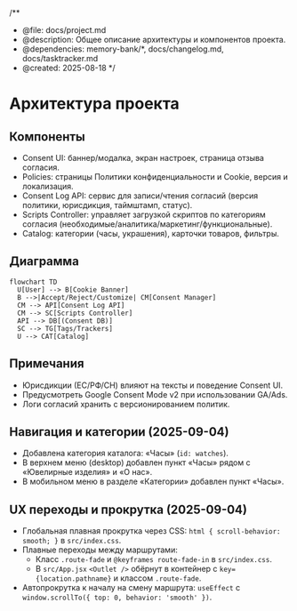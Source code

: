 /**
 * @file: docs/project.md
 * @description: Общее описание архитектуры и компонентов проекта.
 * @dependencies: memory-bank/*, docs/changelog.md, docs/tasktracker.md
 * @created: 2025-08-18
 */

# Архитектура проекта

## Компоненты
- Consent UI: баннер/модалка, экран настроек, страница отзыва согласия.
- Policies: страницы Политики конфиденциальности и Cookie, версия и локализация.
- Consent Log API: сервис для записи/чтения согласий (версия политики, юрисдикция, таймштамп, статус).
- Scripts Controller: управляет загрузкой скриптов по категориям согласия (необходимые/аналитика/маркетинг/функциональные).
- Catalog: категории (часы, украшения), карточки товаров, фильтры.

## Диаграмма
```mermaid
flowchart TD
  U[User] --> B[Cookie Banner]
  B -->|Accept/Reject/Customize| CM[Consent Manager]
  CM --> API[Consent Log API]
  CM --> SC[Scripts Controller]
  API --> DB[(Consent DB)]
  SC --> TG[Tags/Trackers]
  U --> CAT[Catalog]
```

## Примечания
- Юрисдикции (ЕС/РФ/CH) влияют на тексты и поведение Consent UI.
- Предусмотреть Google Consent Mode v2 при использовании GA/Ads.
- Логи согласий хранить с версионированием политик.

## Навигация и категории (2025-09-04)
- Добавлена категория каталога: «Часы» (`id: watches`).
- В верхнем меню (desktop) добавлен пункт «Часы» рядом с «Ювелирные изделия» и «О нас».
- В мобильном меню в разделе «Категории» добавлен пункт «Часы».

## UX переходы и прокрутка (2025-09-04)
- Глобальная плавная прокрутка через CSS: `html { scroll-behavior: smooth; }` в `src/index.css`.
- Плавные переходы между маршрутами:
  - Класс `.route-fade` и `@keyframes route-fade-in` в `src/index.css`.
  - В `src/App.jsx` `<Outlet />` обёрнут в контейнер с `key={location.pathname}` и классом `.route-fade`.
- Автопрокрутка к началу на смену маршрута: `useEffect` с `window.scrollTo({ top: 0, behavior: 'smooth' })`.
